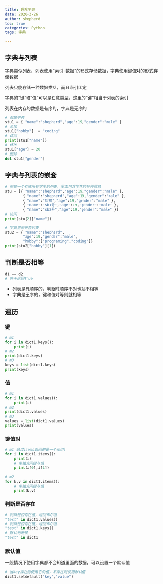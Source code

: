 ```yaml
---
title: 理解字典
date: 2020-3-26
author: shepherd
toc: true
categories: Python
tags: 字典

---
```


## 字典与列表

字典类似列表，列表使用''索引-数据"的形式存储数据，字典使用键值对的形式存储数据

列表只能存储一种数据类型，而且索引固定

字典的“键”和“值”可以是任意类型，这里的“键”相当于列表的索引

列表在内存的数据是有序的，字典是无序的

<!-- more -->

```python
# 创建字典
stu1 = { "name":"shepherd","age":19,"gender":"male" }
# 添加
stu1["hobby"]  = "coding"
# 访问
print(stu1["name"])
# 修改
stu1["age"] = 20
# 删除
del stu1["gender"]
```

## 字典与列表的嵌套

```python
# 创建一个存储所有学生的列表，里面包含学生的各种信息
stu = [{ "name":"shepherd","age":19,"gender":"male" },
        { "name":"shepherd","age":19,"gender":"male" },
        { "name":"后排","age":19,"gender":"male" },
        { "name":"sb1号","age":19,"gender":"male" },
        { "name":"sb2号","age":19,"gender":"male" }]
# 访问
print(stu[2]["name"])

# 字典里面嵌套列表
stu2 = { "name":"shepherd",
        "age":19,"gender":"male",
        "hobby":["programing","coding"]}
print(stu2["hobby"][1])
```

## 判断是否相等

```python
d1 == d2
# 等于返回True
```

- 列表是有顺序的，判断时顺序不对也就不相等
- 字典是无序的，键和值对等则就相等

## 遍历

### 键

```python
# m1
for i in dict1.keys():
    print(i)
# m2
print(dict1.keys)
# m3 
keys = list(dict1.keys)
print(keys)
```

### 值

```python
# m1
for i in dict1.values():
    print(i)
# m2
print(dict1.values)
# m3 
values = list(dict1.values)
print(values)
```

### 键值对

```python
# m1 通过items返回的是一个元组)
for i in dict1.items():
	print(i)
	# 单独访问键与值
	print(i[0],i[1])
    
# m2 
for k,v in dict1.items():
	# 单独访问键与值
	print(k,v)
```

### 判断是否存在

```python
# 判断是否存在值，返回布尔值
"test" in dict1.values()
# 判断是否存在键，返回布尔值
"test" in dict1.keys()
# 默认判断键
"test" in dict1
```

### 默认值

一般情况下使用字典都不会知道里面的数据，可以设置一个默认值

```python
# 当key存在则使用它的值，不存在则使用默认值
dict1.setdefault("key","value")
```

